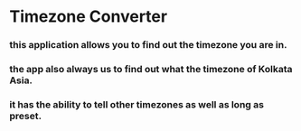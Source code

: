# Timezone Converter
### this application allows you to find out the timezone you are in.
### the app also always us to find out what the timezone of Kolkata Asia.
### it has the ability to tell other timezones as well as long as preset.
